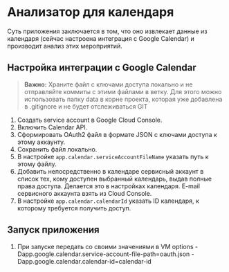 # Анализатор для календаря

Суть приложения заключается в том, что оно извлекает данные из календаря (сейчас настроена интеграция с Google Calendar) и производит анализ этих мероприятий.

## Настройка интеграции с Google Calendar

> **Важно:** Храните файл с ключами доступа локально и не отправляйте коммиты с этими файлами в ветку. Для этого можно использовать папку data в корне проекта, которая уже добавлена в .gitignore и не будет отслеживаться GIT
 
1. Создать service account в Google Cloud Console.
2. Включить Calendar API.
3. Сформировать OAuth2 файл в формате JSON с ключами доступа к этому аккаунту.
4. Сохранить файл локально.
5. В настройке `app.calendar.serviceAccountFileName` указать путь к этому файлу.
6. Добавить непосредственно в календаре сервисный аккаунт в список тех, кому доступен выбранный календарь, выдав полные права доступа. Делается это в настройках календаря. E-mail сервисного аккаунта взять из Cloud Console.
7. В настройке `app.calendar.calendarId` указать ID календаря, к которому требуется получить доступ.


## Запуск приложения
1. При запуске передать со своими значениями в VM options -Dapp.google.calendar.service-account-file-path=oauth.json -Dapp.google.calendar.calendar-id=calendar-id